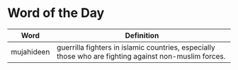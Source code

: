 # Word of the Day

|Word|Definition|
|---|---|
|mujahideen|guerrilla fighters in islamic countries, especially those who are fighting against non-muslim forces.|